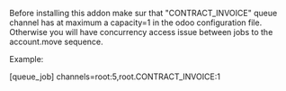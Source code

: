 Before installing this addon make sur that "CONTRACT_INVOICE" queue
channel has at maximum a capacity=1 in the odoo configuration file.
Otherwise you will have concurrency access issue between jobs to the
account.move sequence.

Example:

\[queue_job\] channels=root:5,root.CONTRACT_INVOICE:1
